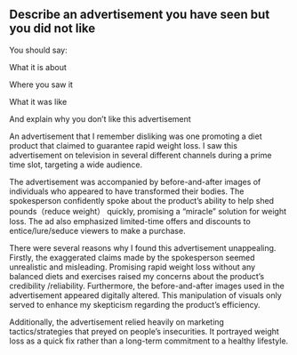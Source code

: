 ## Describe an advertisement you have seen but you did not like

You should say:

What it is about

Where you saw it

What it was like

And explain why you don’t like this advertisement


An advertisement that I remember disliking was one promoting a diet product that claimed to guarantee rapid weight loss. I saw this advertisement on television in several different channels during a prime time slot, targeting a wide audience.

The advertisement was accompanied by before-and-after images of individuals who appeared to have transformed their bodies. The spokesperson confidently spoke about the product’s ability to help shed pounds（reduce weight） quickly, promising a “miracle” solution for weight loss. The ad also emphasized limited-time offers and discounts to entice/lure/seduce viewers to make a purchase.

There were several reasons why I found this advertisement unappealing. Firstly, the exaggerated claims made by the spokesperson seemed unrealistic and misleading. Promising rapid weight loss without any balanced diets and exercises raised my concerns about the product’s credibility /reliability. Furthermore, the before-and-after images used in the advertisement appeared digitally altered. This manipulation of visuals only served to enhance my skepticism regarding the product’s efficiency.

Additionally, the advertisement relied heavily on marketing tactics/strategies that preyed on people’s insecurities. It portrayed weight loss as a quick fix rather than a long-term commitment to a healthy lifestyle.
